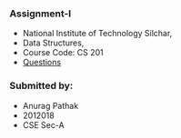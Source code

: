 ### Assignment-I
- National Institute of Technology Silchar, 
- Data Structures, 
- Course Code: CS 201
- [Questions](https://github.com/AnuragThePathak/C-For-College/blob/b48eccde8c56154e95aea7041cb948b0f6d0ac58/CS%20201/Assignment%202/Assignment-II.pdf)

### Submitted by:
- Anurag Pathak
- 2012018
- CSE Sec-A
